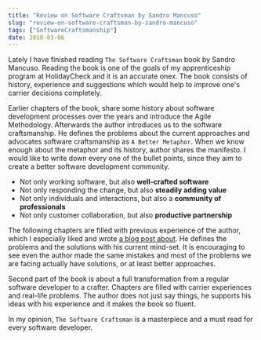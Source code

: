 ```yaml
---
title: "Review on Software Craftsman by Sandro Mancuso"
slug: "review-on-software-craftsman-by-sandro-mancuso"
tags: ["SoftwareCraftsmanship"]
date: 2018-03-06
---
```


Lately I have finished reading `The Software Craftsman` book by Sandro Mancuso. Reading the book is one of the goals of my apprenticeship program at HolidayCheck and it is an accurate onex. The book consists of history, experience and suggestions which would help to improve one's carrier decisions completely.

Earlier chapters of the book, share some history about software development processes over the years and introduce the Agile Methodology. Afterwards the author introduces us to the software craftsmanship. He defines the problems about the current approaches and advocates software craftsmanship as `A Better Metaphor`. When we know enough about the metaphor and its history, author shares the manifesto. I would like to write down every one of the bullet points, since they aim to create a better software development community.

- Not only working software, but also **well-crafted software**
- Not only responding the change, but also **steadily adding value**
- Not only individuals and interactions, but also a **community of professionals**
- Not only customer collaboration, but also **productive partnership**

The following chapters are filled with previous experience of the author, which I especially liked and wrote [a blog post about](https://www.sengitu.com/posts/on-self-awareness/). He defines the problems and the solutions with his current mind-set. It is encouraging to see even the author made the same mistakes and most of the problems we are facing actually have solutions, or at least better approaches.

Second part of the book is about a full transformation from a regular software developer to a crafter. Chapters are filled with carrier experiences and real-life problems. The author does not just say things, he supports his ideas with his experience and it makes the book so fluent.

In my opinion, `The Software Craftsman` is a masterpiece and a must read for every software developer.